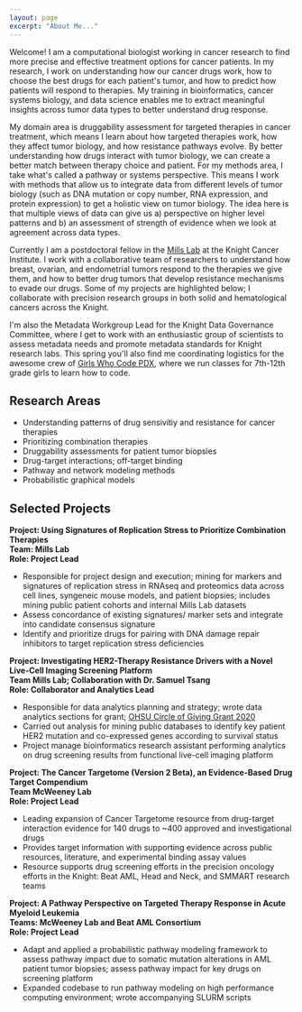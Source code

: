 ```yaml
---
layout: page
excerpt: "About Me..."
---
```


Welcome! I am a computational biologist working in cancer research to find more precise and effective treatment options for cancer patients. In my research, I work on understanding how our cancer drugs work, how to choose the best drugs for each patient's tumor, and how to predict how patients will respond to therapies. My training in bioinformatics, cancer systems biology, and data science enables me to extract meaningful insights across tumor data types to better understand drug response. 

My domain area is druggability assessment for targeted therapies in cancer treatment, which means I learn about how targeted therapies work, how they affect tumor biology, and how resistance pathways evolve. By better understanding how drugs interact with tumor biology, we can create a better match between therapy choice and patient. For my methods area, I take what's called a pathway or systems perspective. This means I work with methods that allow us to integrate data from different levels of tumor biology (such as DNA mutation or copy number, RNA expression, and protein expression) to get a holistic view on tumor biology. The idea here is that multiple views of data can give us a) perspective on higher level patterns and b) an assessment of strength of evidence when we look at agreement across data types. 

Currently I am a postdoctoral fellow in the [Mills Lab](https://www.ohsu.edu/school-of-medicine/mills-lab/people) at the Knight Cancer Institute. I work with a collaborative team of researchers to understand how breast, ovarian, and endometrial tumors respond to the therapies we give them, and how to better drug tumors that develop resistance mechanisms to evade our drugs. Some of my projects are highlighted below; I collaborate with precision research groups in both solid and hematological cancers across the Knight. 


I'm also the Metadata Workgroup Lead for the Knight Data Governance Committee, where I get to work with an enthusiastic group of scientists to assess metadata needs and promote metadata standards for Knight research labs. This spring you'll also find me coordinating logistics for the awesome crew of [Girls Who Code PDX](https://gwcpdx.github.io/), where we run classes for 7th-12th grade girls to learn how to code.

## Research Areas
* Understanding patterns of drug sensivitiy and resistance for cancer therapies
* Prioritizing combination therapies
* Druggability assessments for patient tumor biopsies
* Drug-target interactions; off-target binding
* Pathway and network modeling methods
* Probabilistic graphical models

## Selected Projects
**Project: Using Signatures of Replication Stress to Prioritize Combination Therapies**<br/>
**Team: Mills Lab**<br/>
**Role: Project Lead**<br/>
* Responsible for project design and execution; mining for markers and signatures of replication stress in RNAseq and proteomics data across cell lines, syngeneic mouse models, and patient biopsies; includes mining public patient cohorts and internal Mills Lab datasets
* Assess concordance of existing signatures/ marker sets and integrate into candidate consensus signature
* Identify and prioritize drugs for pairing with DNA damage repair inhibitors to target replication stress deficiencies

**Project: Investigating HER2-Therapy Resistance Drivers with a Novel Live-Cell Imaging Screening Platform**<br/>
**Team Mills Lab; Collaboration with Dr. Samuel Tsang**<br/>
**Role: Collaborator and Analytics Lead**<br/>
* Responsible for data analytics planning and strategy; wrote data analytics sections for grant; [OHSU Circle of Giving Grant 2020](https://www.ohsu.edu/womens-health/circle-giving) 
* Carried out analysis for mining public databases to identify key patient HER2 mutation and co-expressed genes according to survival status  
* Project manage bioinformatics research assistant performing analytics on drug screening results from functional live-cell imaging platform  

**Project: The Cancer Targetome (Version 2 Beta), an Evidence-Based Drug Target Compendium**<br/>
**Team McWeeney Lab**<br/>
**Role: Project Lead**<br/>
* Leading expansion of Cancer Targetome resource from drug-target interaction evidence for 140 drugs to ~400 approved and investigational drugs  
* Provides target information with supporting evidence across public resources, literature, and experimental binding assay values  
* Resource supports drug screening efforts in the precision oncology efforts in the Knight: Beat AML, Head and Neck, and SMMART research teams  

**Project: A Pathway Perspective on Targeted Therapy Response in Acute Myeloid Leukemia**<br/>
**Teams: McWeeney Lab and Beat AML Consortium**<br/>
**Role: Project Lead**<br/>
* Adapt and applied a probabilistic pathway modeling framework to assess pathway impact due to somatic mutation alterations in AML patient tumor biopsies; assess pathway impact for key drugs on screening platform  
* Expanded codebase to run pathway modeling on high performance computing environment; wrote accompanying SLURM scripts  




